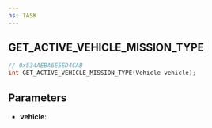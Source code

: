 ```yaml
---
ns: TASK
---
```

## GET_ACTIVE_VEHICLE_MISSION_TYPE

```c
// 0x534AEBA6E5ED4CAB
int GET_ACTIVE_VEHICLE_MISSION_TYPE(Vehicle vehicle);
```

## Parameters
* **vehicle**:
